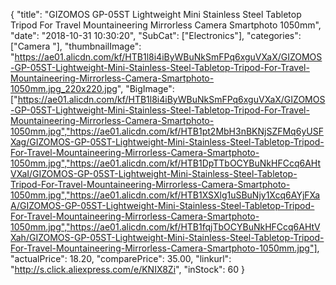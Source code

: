 {
	"title": "GIZOMOS GP-05ST Lightweight Mini Stainless Steel Tabletop Tripod For Travel Mountaineering Mirrorless Camera Smartphoto 1050mm",
	"date": "2018-10-31 10:30:20",
	"SubCat": ["Electronics"],
	"categories": ["Camera "],
	"thumbnailImage": "https://ae01.alicdn.com/kf/HTB1l8i4iByWBuNkSmFPq6xguVXaX/GIZOMOS-GP-05ST-Lightweight-Mini-Stainless-Steel-Tabletop-Tripod-For-Travel-Mountaineering-Mirrorless-Camera-Smartphoto-1050mm.jpg_220x220.jpg",
	"BigImage": ["https://ae01.alicdn.com/kf/HTB1l8i4iByWBuNkSmFPq6xguVXaX/GIZOMOS-GP-05ST-Lightweight-Mini-Stainless-Steel-Tabletop-Tripod-For-Travel-Mountaineering-Mirrorless-Camera-Smartphoto-1050mm.jpg","https://ae01.alicdn.com/kf/HTB1pt2MbH3nBKNjSZFMq6yUSFXag/GIZOMOS-GP-05ST-Lightweight-Mini-Stainless-Steel-Tabletop-Tripod-For-Travel-Mountaineering-Mirrorless-Camera-Smartphoto-1050mm.jpg","https://ae01.alicdn.com/kf/HTB1DpTTbOCYBuNkHFCcq6AHtVXaI/GIZOMOS-GP-05ST-Lightweight-Mini-Stainless-Steel-Tabletop-Tripod-For-Travel-Mountaineering-Mirrorless-Camera-Smartphoto-1050mm.jpg","https://ae01.alicdn.com/kf/HTB1XSXlg1uSBuNjy1Xcq6AYjFXaA/GIZOMOS-GP-05ST-Lightweight-Mini-Stainless-Steel-Tabletop-Tripod-For-Travel-Mountaineering-Mirrorless-Camera-Smartphoto-1050mm.jpg","https://ae01.alicdn.com/kf/HTB1fqjTbOCYBuNkHFCcq6AHtVXah/GIZOMOS-GP-05ST-Lightweight-Mini-Stainless-Steel-Tabletop-Tripod-For-Travel-Mountaineering-Mirrorless-Camera-Smartphoto-1050mm.jpg"],
	"actualPrice": 18.20,
	"comparePrice": 35.00,
	"linkurl": "http://s.click.aliexpress.com/e/KNIX8Zi",
	"inStock": 60
}
